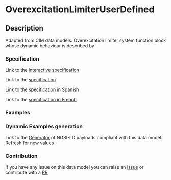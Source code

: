 # OverexcitationLimiterUserDefined

## Description 

Adapted from CIM data models. Overexcitation limiter system function block whose dynamic behaviour is described by
### Specification

Link to the [interactive specification](https://swagger.lab.fiware.org/?url=https://smart-data-models.github.io/dataModel.EnergyCIM/OverexcitationLimiterUserDefined/swagger.yaml)

Link to the [specification](https://smart-data-models.github.io/dataModel.EnergyCIM/OverexcitationLimiterUserDefined/doc/spec.md)

Link to the [specification in Spanish](https://smart-data-models.github.io/dataModel.EnergyCIM/OverexcitationLimiterUserDefined/doc/spec_ES.md)

Link to the [specification in French](https://smart-data-models.github.io/dataModel.EnergyCIM/OverexcitationLimiterUserDefined/doc/spec_FR.md)
### Examples
### Dynamic Examples generation

Link to the [Generator](https://smartdatamodels.org/extra/ngsi-ld_generator_v0.91.php?schemaUrl=https://raw.githubusercontent.com/smart-data-models/dataModel.EnergyCIM/master/OverexcitationLimiterUserDefined/schema.json&email=info@smartdatamodels.org) of NGSI-LD payloads compliant with this data model. Refresh for new values
### Contribution

 If you have any issue on this data model you can raise an [issue](https://github.com/smart-data-models/dataModel.EnergyCIM/issues)  or contribute with a [PR](https://github.com/smart-data-models/dataModel.EnergyCIM/pulls)